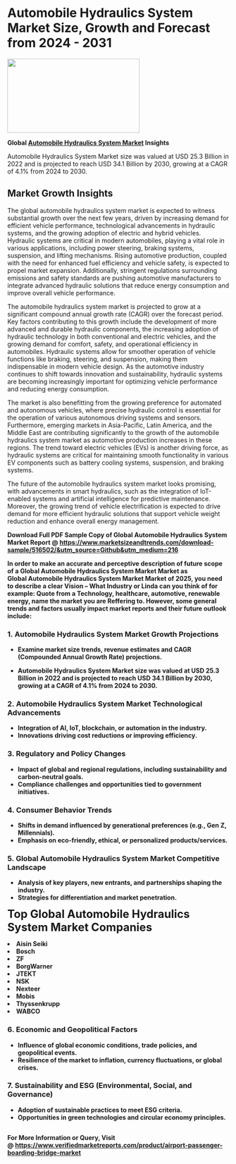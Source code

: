 <H1>Automobile Hydraulics System Market Size, Growth and Forecast from 2024 - 2031</H1><img class="aligncenter size-medium wp-image-584254" src="https://thirdeyenews.in/wp-content/uploads/2024/09/Global-Market-Research-300x168.jpeg" alt="" width="300" height="168" /><p><strong>Global&nbsp;<a href="https://www.marketsizeandtrends.com/download-sample/516502/&amp;utm_source=Github&utm_medium=216">Automobile Hydraulics System Market</a> Insights</strong></p><p>Automobile Hydraulics System Market size was valued at USD 25.3 Billion in 2022 and is projected to reach USD 34.1 Billion by 2030, growing at a CAGR of 4.1% from 2024 to 2030.</p><p><h2>Market Growth Insights</h2> <p>The global automobile hydraulics system market is expected to witness substantial growth over the next few years, driven by increasing demand for efficient vehicle performance, technological advancements in hydraulic systems, and the growing adoption of electric and hybrid vehicles. Hydraulic systems are critical in modern automobiles, playing a vital role in various applications, including power steering, braking systems, suspension, and lifting mechanisms. Rising automotive production, coupled with the need for enhanced fuel efficiency and vehicle safety, is expected to propel market expansion. Additionally, stringent regulations surrounding emissions and safety standards are pushing automotive manufacturers to integrate advanced hydraulic solutions that reduce energy consumption and improve overall vehicle performance.</p> <p><strong></strong></p> <p>The automobile hydraulics system market is projected to grow at a significant compound annual growth rate (CAGR) over the forecast period. Key factors contributing to this growth include the development of more advanced and durable hydraulic components, the increasing adoption of hydraulic technology in both conventional and electric vehicles, and the growing demand for comfort, safety, and operational efficiency in automobiles. Hydraulic systems allow for smoother operation of vehicle functions like braking, steering, and suspension, making them indispensable in modern vehicle design. As the automotive industry continues to shift towards innovation and sustainability, hydraulic systems are becoming increasingly important for optimizing vehicle performance and reducing energy consumption.</p> <p>The market is also benefitting from the growing preference for automated and autonomous vehicles, where precise hydraulic control is essential for the operation of various autonomous driving systems and sensors. Furthermore, emerging markets in Asia-Pacific, Latin America, and the Middle East are contributing significantly to the growth of the automobile hydraulics system market as automotive production increases in these regions. The trend toward electric vehicles (EVs) is another driving force, as hydraulic systems are critical for maintaining smooth functionality in various EV components such as battery cooling systems, suspension, and braking systems.</p> <p>The future of the automobile hydraulics system market looks promising, with advancements in smart hydraulics, such as the integration of IoT-enabled systems and artificial intelligence for predictive maintenance. Moreover, the growing trend of vehicle electrification is expected to drive demand for more efficient hydraulic solutions that support vehicle weight reduction and enhance overall energy management.</p> <p><strong></p><p><span class=""><strong>Download Full PDF Sample Copy of Global Automobile Hydraulics System Market Report</strong> @ <a href="https://www.marketsizeandtrends.com/download-sample/516502/&amp;utm_source=Github&utm_medium=216" target="_blank">https://www.marketsizeandtrends.com/download-sample/516502/&amp;utm_source=Github&utm_medium=216</a></span></p><p>In order to make an accurate and perceptive description of future scope of a Global&nbsp;Automobile Hydraulics System Market Market as Global&nbsp;Automobile Hydraulics System Market Market of 2025, you need to describe a clear Vision &ndash; What Industry or Linda can you think of for example: Quote from a Technology, healthcare, automotive, renewable energy, name the market you are Reffering to. However, some general trends and factors usually impact market reports and their future outlook include:</p><h3>1.&nbsp;<strong>Automobile Hydraulics System Market Growth Projections</strong></h3><ul><li>Examine market size trends, revenue estimates and CAGR (Compounded Annual Growth Rate) projections.</li><li><p>Automobile Hydraulics System Market size was valued at USD 25.3 Billion in 2022 and is projected to reach USD 34.1 Billion by 2030, growing at a CAGR of 4.1% from 2024 to 2030.</p></li></ul><h3>2.&nbsp;<strong>Automobile Hydraulics System Market Technological Advancements</strong></h3><ul><li>Integration of AI, IoT, blockchain, or automation in the industry.</li><li>Innovations driving cost reductions or improving efficiency.</li></ul><h3>3.&nbsp;<strong>Regulatory and Policy Changes</strong></h3><ul><li>Impact of global and regional regulations, including sustainability and carbon-neutral goals.</li><li>Compliance challenges and opportunities tied to government initiatives.</li></ul><h3>4.&nbsp;<strong>Consumer Behavior Trends</strong></h3><ul><li>Shifts in demand influenced by generational preferences (e.g., Gen Z, Millennials).</li><li>Emphasis on eco-friendly, ethical, or personalized products/services.</li></ul><h3>5.&nbsp;<strong>Global Automobile Hydraulics System Market Competitive Landscape</strong></h3><ul><li>Analysis of key players, new entrants, and partnerships shaping the industry.</li><li>Strategies for differentiation and market penetration.</li></ul><p data-pm-slice="1 1 []"><span style="color: inherit; font-family: inherit; font-size: 25px;">Top Global Automobile Hydraulics System Market Companies</span></p><div class="" data-test-id=""><p><li>Aisin Seiki</li><li> Bosch</li><li> ZF</li><li> BorgWarner</li><li> JTEKT</li><li> NSK</li><li> Nexteer</li><li> Mobis</li><li> Thyssenkrupp</li><li> WABCO</li></p></div><h3>6.&nbsp;<strong>Economic and Geopolitical Factors</strong></h3><ul><li>Influence of global economic conditions, trade policies, and geopolitical events.</li><li>Resilience of the market to inflation, currency fluctuations, or global crises.</li></ul><h3>7.&nbsp;<strong>Sustainability and ESG (Environmental, Social, and Governance)</strong></h3><ul><li>Adoption of sustainable practices to meet ESG criteria.</li><li>Opportunities in green technologies and circular economy principles.</li></ul><h2><strong style="font-size: 14px;">For More Information or Query, Visit @&nbsp;</strong><a style="background-color: #ffffff; font-size: 14px;" href="https://www.marketsizeandtrends.com/report/automobile-hydraulics-system-market/" target="_blank">https://www.verifiedmarketreports.com/product/airport-passenger-boarding-bridge-market</a></h2>
